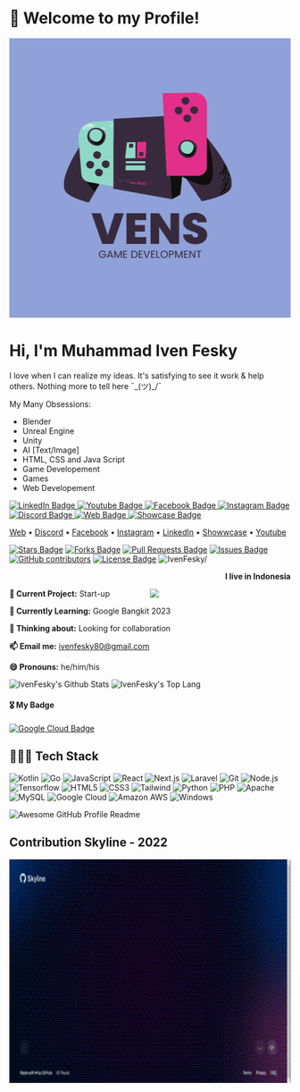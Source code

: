 ###

<h1>👋 Welcome to my Profile!</h3>
<img src="GITHUB/VenS.png" width="100%" height="500"/>

# Hi, I'm Muhammad Iven Fesky

I love when I can realize my ideas. It's satisfying to see it work & help others. Nothing more to tell here ¯\_(ツ)_/¯

My Many Obsessions: 
- Blender 
- Unreal Engine 
- Unity 
- AI [Text/Image] 
- HTML, CSS and Java Script 
- Game Developement 
- Games 
- Web Developement

<div id="badges">
  <a href="https://www.linkedin.com/in/iven-fesky-018426218/">
    <img src="https://img.shields.io/badge/LinkedIn-blue?style=for-the-badge&logo=linkedin&logoColor=white" alt="LinkedIn Badge"/>
  </a>
  <a href="https://www.youtube.com/channel/UCRcovbduuOHShY-fLF0O5lw">
    <img src="https://img.shields.io/badge/YouTube-red?style=for-the-badge&logo=youtube&logoColor=white" alt="Youtube Badge"/>
  </a>
  <a href="https://www.facebook.com/muhammad.feskyrhc/">
    <img src="https://img.shields.io/badge/Facebook-blue?style=for-the-badge&logo=facebook&logoColor=white" alt="Facebook Badge"/>
  </a>
  <a href="https://www.instagram.com/ivenfesky/">
    <img src="https://img.shields.io/badge/Instagram-pink?style=for-the-badge&logo=instagram&logoColor=white" alt="Instagram Badge"/>
  </a>
  <a href="https://discordapp.com/users/536022513885642762">
    <img src="https://img.shields.io/badge/Discord-blue?style=for-the-badge&logo=discord&logoColor=white" alt="Discord Badge"/>
  </a>
  <a href="">
    <img src="https://img.shields.io/badge/Website-blue?style=for-the-badge&logo=website&logoColor=white" alt="Web Badge"/>
  </a>
  <a href="">
    <img src="https://img.shields.io/badge/Showcase-blue?style=for-the-badge&logo=showcase&logoColor=white" alt="Showcase Badge"/>
  </a>
</div>

<p>
  <a href="">Web</a> •
  <a href="https://discordapp.com/users/536022513885642762">Discord</a> •
  <a href="https://www.facebook.com/muhammad.feskyrhc/">Facebook</a> •
  <a href="https://www.instagram.com/ivenfesky/">Instagram</a> •
  <a href="https://www.linkedin.com/in/iven-fesky-018426218/">LinkedIn</a> •
  <a href="">Showwcase</a> •
  <a href="https://www.youtube.com/channel/UCRcovbduuOHShY-fLF0O5lw">Youtube</a>
</p>

<p>
<a href="https://github.com/IvenFesky/IvenFesky/stargazers"><img src="https://img.shields.io/github/stars/IvenFesky/IvenFesky" alt="Stars Badge"/></a>
<a href="https://github.com/IvenFesky/IvenFesky/network/members"><img src="https://img.shields.io/github/forks/IvenFesky/IvenFesky" alt="Forks Badge"/></a>
<a href="https://github.com/IvenFesky/IvenFesky/pulls"><img src="https://img.shields.io/github/issues-pr/IvenFesky/IvenFesky" alt="Pull Requests Badge"/></a>
<a href="https://github.com/IvenFesky/IvenFesky/issues"><img src="https://img.shields.io/github/issues/IvenFesky/IvenFesky" alt="Issues Badge"/></a>
<a href="https://github.com/IvenFesky/IvenFesky/graphs/contributors"><img alt="GitHub contributors" src="https://img.shields.io/github/contributors/IvenFesky/awesome-github-profile-readme?color=2b9348"></a>
<a href="https://github.com/IvenFesky/IvenFesky/blob/master/LICENSE"><img src="https://img.shields.io/github/license/IvenFesky/IvenFesky?color=2b9348" alt="License Badge"/></a>
<!-- Counting views, -->
<!--<p>Since 16 February 2023</p>-->
<img src=https://komarev.com/ghpvc/?username=IvenFesky alt=IvenFesky/>
</p>

<p align="right"><b>I live in Indonesia</b></p>

<img align="right" src ="https://flagcdn.com/256x192/id.webp" width="50%" />

**🔭 Current Project:** Start-up

**🌱 Currently Learning:** Google Bangkit 2023

**🤔 Thinking about:** Looking for collaboration

**📫 Email me:** ivenfesky80@gmail.com

**😄 Pronouns:** he/him/his

<img alt="IvenFesky's Github Stats" width="45%" src="https://github-readme-stats.vercel.app/api?username=IvenFesky&show_icons=true&theme=cobalt">

<img alt="IvenFesky's Top Lang" width="45%" src="https://github-readme-stats.vercel.app/api/top-langs/?username=IvenFesky&layout=compact&theme=cobalt">

#### :medal_military: My Badge

<div>
  <a href="https://www.cloudskillsboost.google/public_profiles/ce2e27c1-5e7f-42e0-9a5b-2932e69c89e7">
    <img src="https://img.shields.io/badge/Google Cloud-4285F4.svg?&style=for-the-badge&logo=GoogleCloud&logoColor=white" alt="Google Cloud Badge"/>
  </a>
</div>

## 👩🏻‍💻 Tech Stack 
<div>
<img alt="Kotlin" src ="https://img.shields.io/badge/Kotlin-804FFD.svg?&style=for-the-badge&logo=Kotlin&logoColor=white"/>
<img alt="Go" src ="https://img.shields.io/badge/Go-00AED9.svg?&style=for-the-badge&logo=Go&logoColor=white"/>
<img alt="JavaScript" src ="https://img.shields.io/badge/JavaScript-F7DF1E.svg?&style=for-the-badge&logo=JavaScript&logoColor=white"/>
<img alt="React" src ="https://img.shields.io/badge/React-000000.svg?&style=for-the-badge&logo=React&logoColor=skyblue"/>
<img alt="Next.js" src ="https://img.shields.io/badge/Next.js-000000.svg?&style=for-the-badge&logo=Next.JS&logoColor=white"/>
<img alt="Laravel" src ="https://img.shields.io/badge/Laravel-FF2D20.svg?&style=for-the-badge&logo=Laravel&logoColor=white"/>
<img alt="Git" src ="https://img.shields.io/badge/git-000000.svg?&style=for-the-badge&logo=Git&logoColor=white"/>
<img alt="Node.js" src ="https://img.shields.io/badge/Node.js-339933.svg?&style=for-the-badge&logo=Node.js&logoColor=white"/>
<img alt="Tensorflow" src ="https://img.shields.io/badge/Tensorflow-FF6F00.svg?&style=for-the-badge&logo=Tensorflow&logoColor=white"/>
<img alt="HTML5" src ="https://img.shields.io/badge/HTML5-E34F26.svg?&style=for-the-badge&logo=HTML5&logoColor=white"/>
<img alt="CSS3" src ="https://img.shields.io/badge/CSS3-1572B6.svg?&style=for-the-badge&logo=CSS3&logoColor=white"/>
<img alt="Tailwind" src ="https://img.shields.io/badge/Tailwind-37B7F1.svg?&style=for-the-badge&logo=TailwindCSS&logoColor=white"/>
<img alt="Python" src ="https://img.shields.io/badge/Python-3776AB.svg?&style=for-the-badge&logo=Python&logoColor=white"/>
<img alt="PHP" src ="https://img.shields.io/badge/PHP-777BB4.svg?&style=for-the-badge&logo=PHP&logoColor=white"/>
<img alt="Apache" src ="https://img.shields.io/badge/Apache-D22128.svg?&style=for-the-badge&logo=Apache&logoColor=white"/>
<img alt="MySQL" src ="https://img.shields.io/badge/MySQL-4479A1.svg?&style=for-the-badge&logo=MySQL&logoColor=white"/>
<img alt="Google Cloud" src ="https://img.shields.io/badge/Google Cloud-4285F4.svg?&style=for-the-badge&logo=GoogleCloud&logoColor=white"/>
<img alt="Amazon AWS" src ="https://img.shields.io/badge/Amazon AWS-FF9900.svg?&style=for-the-badge&logo=AmazonAWS&logoColor=white"/>
<img alt="Windows" src ="https://img.shields.io/badge/Windows-0078D6.svg?&style=for-the-badge&logo=Windows&logoColor=white"/>
 </div>

<img alt="Awesome GitHub Profile Readme" src="assets/agpr.gif"> </img>

## Contribution Skyline - 2022
<p>
  <a href="https://skyline.github.com/ivenfesky/2022" target="_blank">
    <img height="400" width="auto" src="GITHUB/rec-tab.gif" alt="Skyline Github Contributon 2022" />
  </a>
</p>
